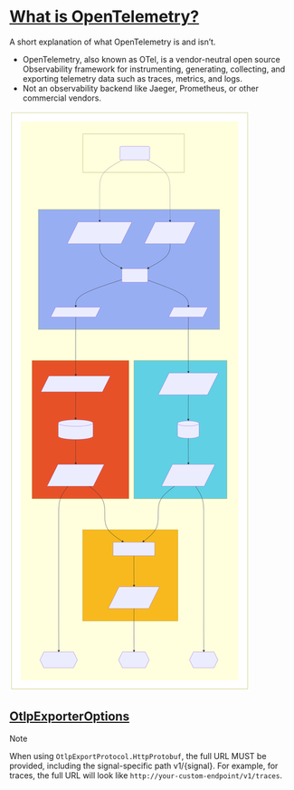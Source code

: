 # [What is OpenTelemetry?](https://opentelemetry.io/docs/)

A short explanation of what OpenTelemetry is and isn’t.

- OpenTelemetry, also known as OTel, is a vendor-neutral open source Observability framework for instrumenting, generating, collecting, and exporting telemetry data such as traces, metrics, and logs.
- Not an observability backend like Jaeger, Prometheus, or other commercial vendors.

<img src="./telemetry_data_flow.svg" alt="Telemetry Data Flow">


## [OtlpExporterOptions](https://github.com/open-telemetry/opentelemetry-dotnet/blob/main/src/OpenTelemetry.Exporter.OpenTelemetryProtocol/README.md#otlpexporteroptions)

> [!NOTE]
> When using `OtlpExportProtocol.HttpProtobuf`, the full URL MUST be provided, including the signal-specific path v1/{signal}. For example, for traces, the full URL will look like `http://your-custom-endpoint/v1/traces`.
